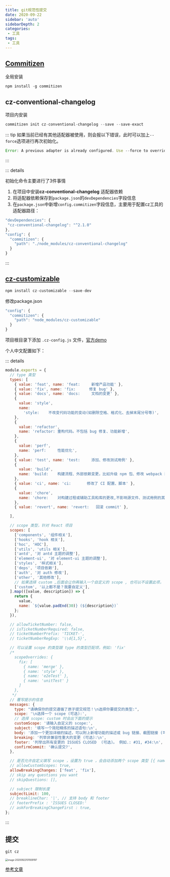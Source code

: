 ```yaml
---
title: git规范性提交
date: 2020-09-22
sidebar: 'auto'
sidebarDepth: 2
categories:
 - 工具
tags:
 - 工具
---
```




## [Commitizen](https://github.com/commitizen/cz-cli)

全局安装

```js
npm install -g commitizen
```



## cz-conventional-changelog

项目内安装

```js
commitizen init cz-conventional-changelog --save --save-exact
```


::: tip
如果当前已经有其他适配器被使用，则会报以下错误，此时可以加上`--force`选项进行再次初始化。

 ```js
 Error: A previous adapter is already configured. Use --force to override
 ```
:::



::: details

初始化命令主要进行了3件事情

1. 在项目中安装**cz-conventional-changelog** 适配器依赖
2. 将适配器依赖保存到`package.json`的`devDependencies`字段信息
3. 在`package.json`中新增`config.commitizen`字段信息，主要用于配置cz工具的适配器路径：

```js
"devDependencies": {
 "cz-conventional-changelog": "^2.1.0"
},
"config": {
  "commitizen": {
    "path": "./node_modules/cz-conventional-changelog"
  }
}
```

:::



## [cz-customizable](https://github.com/leoforfree/cz-customizable)

```js
npm install cz-customizable --save-dev
```

修改package.json

```js
"config": {
  "commitizen": {
    "path": "node_modules/cz-customizable"
  }
}
```

项目根目录下添加 `.cz-config.js` 文件，[官方demo](https://github.com/leoforfree/cz-customizable/blob/master/cz-config-EXAMPLE.js)

个人中文配置如下：

::: details

```js
module.exports = {
  // type 类型
  types: [
    { value: 'feat', name: 'feat:     新增产品功能' },
    { value: 'fix', name: 'fix:      修复 bug' },
    { value: 'docs', name: 'docs:     文档的变更' },
    {
      value: 'style',
      name:
        'style:    不改变代码功能的变动(如删除空格、格式化、去掉末尾分号等)',
    },
    {
      value: 'refactor',
      name: 'refactor: 重构代码。不包括 bug 修复、功能新增',
    },
    {
      value: 'perf',
      name: 'perf:     性能优化',
    },
    { value: 'test', name: 'test:     添加、修改测试用例' },
    {
      value: 'build',
      name: 'build:    构建流程、外部依赖变更，比如升级 npm 包、修改 webpack 配置'
    },
    { value: 'ci', name: 'ci:       修改了 CI 配置、脚本' },
    {
      value: 'chore',
      name: 'chore:    对构建过程或辅助工具和库的更改,不影响源文件、测试用例的其他操作',
    },
    { value: 'revert', name: 'revert:   回滚 commit' },

  ],

  // scope 类型，针对 React 项目
  scopes: [
    ['components', '组件相关'],
    ['hooks', 'hook 相关'],
    ['hoc', 'HOC'],
    ['utils', 'utils 相关'],
    ['antd', '对 antd 主题的调整'],
    ['element-ui', '对 element-ui 主题的调整'],
    ['styles', '样式相关'],
    ['deps', '项目依赖'],
    ['auth', '对 auth 修改'],
    ['other', '其他修改'],
    // 如果选择 custom ,后面会让你再输入一个自定义的 scope , 也可以不设置此项， 把后面的 allowCustomScopes 设置为 true
    ['custom', '以上都不是？我要自定义'],
  ].map(([value, description]) => {
    return {
      value,
      name: `${value.padEnd(30)} (${description})`
    };
  }),

  // allowTicketNumber: false,
  // isTicketNumberRequired: false,
  // ticketNumberPrefix: 'TICKET-',
  // ticketNumberRegExp: '\\d{1,5}',

  // 可以设置 scope 的类型跟 type 的类型匹配项，例如: 'fix'
  /*
    scopeOverrides: {
      fix: [
        { name: 'merge' },
        { name: 'style' },
        { name: 'e2eTest' },
        { name: 'unitTest' }
      ]
    },
   */
  // 覆写提示的信息
  messages: {
    type: "请确保你的提交遵循了原子提交规范！\n选择你要提交的类型:",
    scope: '\n选择一个 scope (可选):',
    // 选择 scope: custom 时会出下面的提示
    customScope: '请输入自定义的 scope:',
    subject: '填写一个简短精炼的描述语句:\n',
    body: '添加一个更加详细的描述，可以附上新增功能的描述或 bug 链接、截图链接 (可选)。使用 "|" 换行:\n',
    breaking: '列举非兼容性重大的变更 (可选):\n',
    footer: '列举出所有变更的 ISSUES CLOSED  (可选)。 例如.: #31, #34:\n',
    confirmCommit: '确认提交?',
  },

  // 是否允许自定义填写 scope ，设置为 true ，会自动添加两个 scope 类型 [{ name: 'empty', value: false },{ name: 'custom', value: 'custom' }]
  // allowCustomScopes: true,
  allowBreakingChanges: ['feat', 'fix'],
  // skip any questions you want
  // skipQuestions: [],

  // subject 限制长度
  subjectLimit: 100,
  // breaklineChar: '|', // 支持 body 和 footer
  // footerPrefix : 'ISSUES CLOSED:'
  // askForBreakingChangeFirst : true,
};
```

:::

## 提交

```js
git cz
```

<img src="https://gitee.com/xiaolannuoyi/my_drawing_bed/raw/master/image/image-20200922101939197.png" alt="image-20200922101939197" style="zoom:50%;" />



[参考文章](https://juejin.im/post/6844903831893966856)

